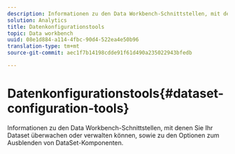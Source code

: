 ```yaml
---
description: Informationen zu den Data Workbench-Schnittstellen, mit denen Sie Ihr Dataset überwachen oder verwalten können, sowie zu den Optionen zum Ausblenden von DataSet-Komponenten.
solution: Analytics
title: Datenkonfigurationstools
topic: Data workbench
uuid: 08e1d884-a114-4fbc-90d4-522ea4e50b96
translation-type: tm+mt
source-git-commit: aec1f7b14198cdde91f61d490a235022943bfedb

---
```



# Datenkonfigurationstools{#dataset-configuration-tools}

Informationen zu den Data Workbench-Schnittstellen, mit denen Sie Ihr Dataset überwachen oder verwalten können, sowie zu den Optionen zum Ausblenden von DataSet-Komponenten.


